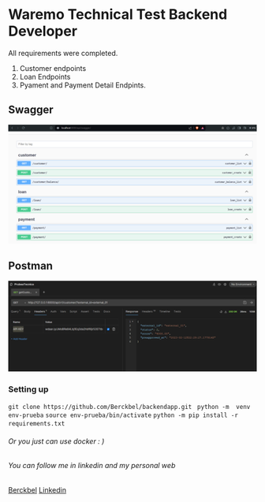 # Waremo Technical Test Backend Developer
All requirements were completed.

1. Customer endpoints
2. Loan Endpoints
3. Pyament and Payment Detail Endpints.

## Swagger

![alt text](images/image-1.png)

## Postman

![alt text](images/image-2.png)

### Setting up
`git clone https://github.com/Berckbel/backendapp.git
`
`python -m  venv env-prueba`
`source env-prueba/bin/activate`
`python -m pip install -r requirements.txt`

###### Or you just can use docker : )

###### You can follow me in linkedin and my personal web
[Berckbel](http://www.berckbel.com "Berckbel")
[Linkedin](http://www.linkedin.com/in/raul-mogollon-49a24a278 "Linkedin")
